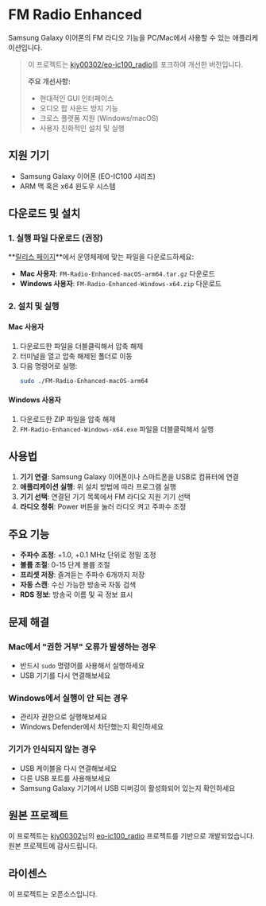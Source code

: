 # FM Radio Enhanced

Samsung Galaxy 이어폰의 FM 라디오 기능을 PC/Mac에서 사용할 수 있는 애플리케이션입니다.

> 이 프로젝트는 [kjy00302/eo-ic100_radio](https://github.com/kjy00302/eo-ic100_radio)를 포크하여 개선한 버전입니다.
>
> **주요 개선사항:**
>
> - 현대적인 GUI 인터페이스
> - 오디오 팝 사운드 방지 기능
> - 크로스 플랫폼 지원 (Windows/macOS)
> - 사용자 친화적인 설치 및 실행

## 지원 기기

- Samsung Galaxy 이어폰 (EO-IC100 시리즈)
- ARM 맥 혹은 x64 윈도우 시스템

## 다운로드 및 설치

### 1. 실행 파일 다운로드 (권장)

**[릴리스 페이지](../../releases)**에서 운영체제에 맞는 파일을 다운로드하세요:

- **Mac 사용자**: `FM-Radio-Enhanced-macOS-arm64.tar.gz` 다운로드
- **Windows 사용자**: `FM-Radio-Enhanced-Windows-x64.zip` 다운로드

### 2. 설치 및 실행

#### Mac 사용자

1. 다운로드한 파일을 더블클릭해서 압축 해제
2. 터미널을 열고 압축 해제된 폴더로 이동
3. 다음 명령어로 실행:
   ```bash
   sudo ./FM-Radio-Enhanced-macOS-arm64
   ```

#### Windows 사용자

1. 다운로드한 ZIP 파일을 압축 해제
2. `FM-Radio-Enhanced-Windows-x64.exe` 파일을 더블클릭해서 실행

## 사용법

1. **기기 연결**: Samsung Galaxy 이어폰이나 스마트폰을 USB로 컴퓨터에 연결
2. **애플리케이션 실행**: 위 설치 방법에 따라 프로그램 실행
3. **기기 선택**: 연결된 기기 목록에서 FM 라디오 지원 기기 선택
4. **라디오 청취**: Power 버튼을 눌러 라디오 켜고 주파수 조정

## 주요 기능

- **주파수 조정**: +1.0, +0.1 MHz 단위로 정밀 조정
- **볼륨 조절**: 0-15 단계 볼륨 조절
- **프리셋 저장**: 즐겨듣는 주파수 6개까지 저장
- **자동 스캔**: 수신 가능한 방송국 자동 검색
- **RDS 정보**: 방송국 이름 및 곡 정보 표시

## 문제 해결

### Mac에서 "권한 거부" 오류가 발생하는 경우

- 반드시 `sudo` 명령어를 사용해서 실행하세요
- USB 기기를 다시 연결해보세요

### Windows에서 실행이 안 되는 경우

- 관리자 권한으로 실행해보세요
- Windows Defender에서 차단했는지 확인하세요

### 기기가 인식되지 않는 경우

- USB 케이블을 다시 연결해보세요
- 다른 USB 포트를 사용해보세요
- Samsung Galaxy 기기에서 USB 디버깅이 활성화되어 있는지 확인하세요

## 원본 프로젝트

이 프로젝트는 [kjy00302](https://github.com/kjy00302)님의 [eo-ic100_radio](https://github.com/kjy00302/eo-ic100_radio) 프로젝트를 기반으로 개발되었습니다. 원본 프로젝트에 감사드립니다.

## 라이센스

이 프로젝트는 오픈소스입니다.
